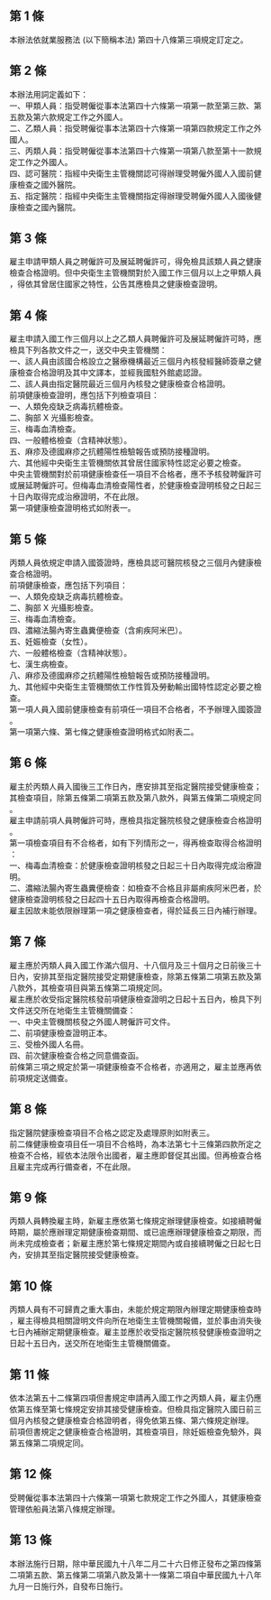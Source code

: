 第 1 條
-------
本辦法依就業服務法 (以下簡稱本法) 第四十八條第三項規定訂定之。

第 2 條
-------
本辦法用詞定義如下：  
一、甲類人員：指受聘僱從事本法第四十六條第一項第一款至第三款、第  
    五款及第六款規定工作之外國人。  
二、乙類人員：指受聘僱從事本法第四十六條第一項第四款規定工作之外  
    國人。  
三、丙類人員：指受聘僱從事本法第四十六條第一項第八款至第十一款規  
    定工作之外國人。  
四、認可醫院：指經中央衛生主管機關認可得辦理受聘僱外國人入國前健  
    康檢查之國外醫院。  
五、指定醫院：指經中央衛生主管機關指定得辦理受聘僱外國人入國後健  
    康檢查之國內醫院。

第 3 條
-------
雇主申請甲類人員之聘僱許可及展延聘僱許可，得免檢具該類人員之健康  
檢查合格證明。但中央衛生主管機關對於入國工作三個月以上之甲類人員  
，得依其曾居住國家之特性，公告其應檢具之健康檢查證明。

第 4 條
-------
雇主申請入國工作三個月以上之乙類人員聘僱許可及展延聘僱許可時，應  
檢具下列各款文件之一，送交中央主管機關：  
一、該人員由該國合格設立之醫療機構最近三個月內核發經醫師簽章之健  
    康檢查合格證明及其中文譯本，並經我國駐外館處認證。  
二、該人員由指定醫院最近三個月內核發之健康檢查合格證明。  
前項健康檢查證明，應包括下列檢查項目：  
一、人類免疫缺乏病毒抗體檢查。  
二、胸部 X  光攝影檢查。  
三、梅毒血清檢查。  
四、一般體格檢查（含精神狀態）。  
五、麻疹及德國麻疹之抗體陽性檢驗報告或預防接種證明。  
六、其他經中央衛生主管機關依其曾居住國家特性認定必要之檢查。  
中央主管機關對於前項健康檢查任一項目不合格者，應不予核發聘僱許可  
或展延聘僱許可。但梅毒血清檢查陽性者，於健康檢查證明核發之日起三  
十日內取得完成治療證明，不在此限。  
第一項健康檢查證明格式如附表一。

第 5 條
-------
丙類人員依規定申請入國簽證時，應檢具認可醫院核發之三個月內健康檢  
查合格證明。  
前項健康檢查，應包括下列項目：  
一、人類免疫缺乏病毒抗體檢查。  
二、胸部 X  光攝影檢查。  
三、梅毒血清檢查。  
四、濃縮法腸內寄生蟲糞便檢查（含痢疾阿米巴）。  
五、妊娠檢查（女性）。  
六、一般體格檢查（含精神狀態）。  
七、漢生病檢查。  
八、麻疹及德國麻疹之抗體陽性檢驗報告或預防接種證明。  
九、其他經中央衛生主管機關依工作性質及勞動輸出國特性認定必要之檢  
    查。  
第一項人員入國前健康檢查有前項任一項目不合格者，不予辦理入國簽證  
。  
第一項第六條、第七條之健康檢查證明格式如附表二。

第 6 條
-------
雇主於丙類人員入國後三工作日內，應安排其至指定醫院接受健康檢查；  
其檢查項目，除第五條第二項第五款及第八款外，與第五條第二項規定同  
。  
雇主申請前項人員聘僱許可時，應檢具指定醫院核發之健康檢查合格證明  
。  
第一項檢查項目有不合格者，如有下列情形之一，得再檢查取得合格證明  
：  
一、梅毒血清檢查：於健康檢查證明核發之日起三十日內取得完成治療證  
    明。  
二、濃縮法腸內寄生蟲糞便檢查：如檢查不合格且非屬痢疾阿米巴者，於  
    健康檢查證明核發之日起四十五日內取得再檢查合格證明。  
雇主因故未能依限辦理第一項之健康檢查者，得於延長三日內補行辦理。

第 7 條
-------
雇主應於丙類人員入國工作滿六個月、十八個月及三十個月之日前後三十  
日內，安排其至指定醫院接受定期健康檢查，除第五條第二項第五款及第  
八款外，其檢查項目與第五條第二項規定同。  
雇主應於收受指定醫院核發前項健康檢查證明之日起十五日內，檢具下列  
文件送交所在地衛生主管機關備查：  
一、中央主管機關核發之外國人聘僱許可文件。  
二、前項健康檢查證明正本。  
三、受檢外國人名冊。  
四、前次健康檢查合格之同意備查函。  
前條第三項之規定於第一項健康檢查不合格者，亦適用之，雇主並應再依  
前項規定送備查。

第 8 條
-------
指定醫院健康檢查項目不合格之認定及處理原則如附表三。  
前二條健康檢查項目任一項目不合格時，為本法第七十三條第四款所定之  
檢查不合格，經依本法限令出國者，雇主應即督促其出國。但再檢查合格  
且雇主完成再行備查者，不在此限。

第 9 條
-------
丙類人員轉換雇主時，新雇主應依第七條規定辦理健康檢查。如接續聘僱  
時期，屬於應辦理定期健康檢查期間、或已逾應辦理健康檢查之期限，而  
尚未完成檢查者；新雇主應於第七條規定期間內或自接續聘僱之日起七日  
內，安排其至指定醫院接受健康檢查。

第 10 條
--------
丙類人員有不可歸責之重大事由，未能於規定期限內辦理定期健康檢查時  
，雇主得檢具相關證明文件向所在地衛生主管機關報備，並於事由消失後  
七日內補辦定期健康檢查。雇主並應於收受指定醫院核發健康檢查證明之  
日起十五日內，送交所在地衛生主管機關備查。

第 11 條
--------
依本法第五十二條第四項但書規定申請再入國工作之丙類人員，雇主仍應  
依第五條至第七條規定安排其接受健康檢查。但檢具指定醫院入國日前三  
個月內核發之健康檢查合格證明者，得免依第五條、第六條規定辦理。  
前項但書規定之健康檢查合格證明，其檢查項目，除妊娠檢查免驗外，與  
第五條第二項規定同。

第 12 條
--------
受聘僱從事本法第四十六條第一項第七款規定工作之外國人，其健康檢查  
管理依船員法第八條規定辦理。

第 13 條
--------
本辦法施行日期，除中華民國九十八年二月二十六日修正發布之第四條第  
二項第五款、第五條第二項第八款及第十一條第二項自中華民國九十八年  
九月一日施行外，自發布日施行。

